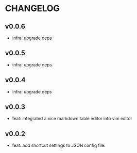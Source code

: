 # CHANGELOG

## v0.0.6

- infra: upgrade deps

## v0.0.5

- infra: upgrade deps

## v0.0.4

- infra: upgrade deps

## v0.0.3

- feat: integrated a nice markdown table editor into vim editor

## v0.0.2

- feat: add shortcut settings to JSON config file.
